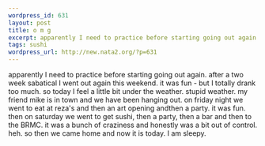 ```yaml
--- 
wordpress_id: 631
layout: post
title: o m g
excerpt: apparently I need to practice before starting going out again. after a two week sabatical I went out again this weekend. it was fun - but I totally drank too much. so today I feel a little bit under the weather. stupid weather. my friend mike is in town and we have been hanging out. on friday night we went to eat at reza's and then an art opening andthen a party. it was fun. then on saturday we ...
tags: sushi
wordpress_url: http://new.nata2.org/?p=631
---
```

apparently I need to practice before starting going out again. after a two week sabatical I went out again this weekend. it was fun - but I totally drank too much. so today I feel a little bit under the weather. stupid weather. my friend mike is in town and we have been hanging out. on friday night we went to eat at reza's and then an art opening andthen a party. it was fun. then on saturday we went to get sushi, then a party, then a bar and then to the BRMC. it was a bunch of craziness and honestly was a bit out of control. heh. so then we came home and now it is today. I am sleepy. 
